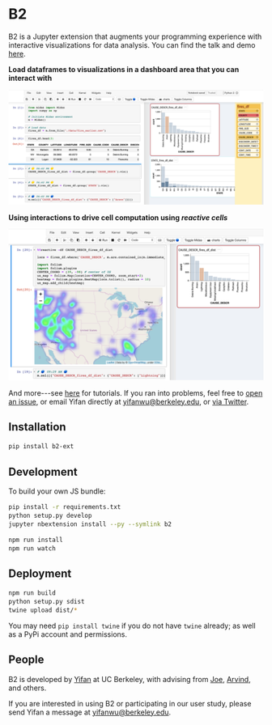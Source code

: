 # B2

B2 is a Jupyter extension that augments your programming experience with interactive visualizations for data analysis. You can find the talk and demo [here](https://www.youtube.com/watch?v=wWz7R6RI0z8&ab_channel=YifanWu).

**Load dataframes to visualizations in a dashboard area that you can interact with**

<img src="https://github.com/yifanwu/midas-exp-pub/blob/master/figs/demo.png?raw=true" width="600px">

**Using interactions to drive cell computation using _reactive cells_**

<img src="https://github.com/yifanwu/midas-exp-pub/blob/master/figs/reactive_demo.png" width="600px">

And more---see [here](https://github.com/yifanwu/midas-exp-pub) for tutorials. If you ran into problems, feel free to [open an issue](https://github.com/yifanwu/b2/issues/new/choose), or email Yifan directly at yifanwu@berkeley.edu, or [via Twitter](https://twitter.com/yifanwu).

## Installation

```sh
pip install b2-ext
```

## Development

To build your own JS bundle:

```sh
pip install -r requirements.txt
python setup.py develop
jupyter nbextension install --py --symlink b2
```

```sh
npm run install
npm run watch
```

## Deployment

```sh
npm run build
python setup.py sdist
twine upload dist/*
```

You may need `pip install twine` if you do not have `twine` already; as well as a PyPi account and permissions.

## People

B2 is developed by [Yifan](http://yifanwu.net/) at UC Berkeley, with advising from [Joe](https://www2.eecs.berkeley.edu/Faculty/Homepages/hellerstein.html), [Arvind](https://arvindsatya.com/), and others.

If you are interested in using B2 or participating in our user study, please send Yifan a message at yifanwu@berkeley.edu.
